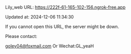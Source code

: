 Lily_web URL: https://222f-61-165-102-156.ngrok-free.app

Updated at: 2024-12-06 11:34:30

If you cannot open this URL, the server might be down.

Please contact: 

goley04@foxmail.com Or Wechat:GL_yeaH